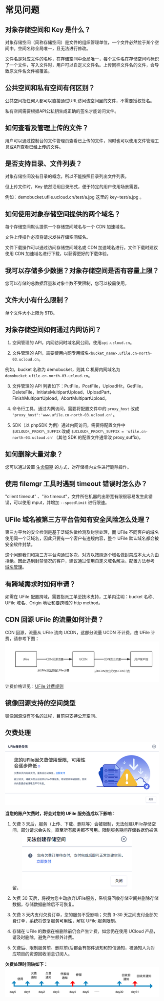 # 常见问题

## 对象存储空间和  Key 是什么？

对象存储空间（简称存储空间）是文件的组织管理单位，一个文件必然位于某个空间中。空间名称全局唯一，且无法进行修改。

文件名是对应文件的名称，在存储空间中全局唯一，每个文件名在存储空间均标识了一个文件，写入文件时，用户可以自定义文件名。上传同样文件名的文件，会导致原文件名文件被覆盖。

## 公共空间和私有空间有何区别？

公共空间指任何人都可以直接通过URL访问该空间里的文件，不需要授权签名。

私有空间需要根据API公私钥生成正确的签名才能访问文件。

## 如何查看及管理上传的文件？

用户可以通过控制台的文件管理页查看已上传的文件，同时也可以使用文件管理工具或API查看已经上传的文件。

## 是否支持目录、文件列表？

对象存储空间没有目录的概念，所以不能按照目录列出文件列表。

但上传文件时，Key 依然沿用目录形式，便于特定的用户使用场景需要。

例如：demobucket.ufile.ucloud.cn/test/a.jpg 这里的 key=test/a.jpg 。

## 如何使用对象存储空间提供的两个域名？

每个存储空间默认提供一个存储空间域名与一个 CDN 加速域名。

文件上传操作必须将请求发往存储空间域名。

文件下载操作可以通过访问存储空间域名或 CDN 加速域名进行。文件下载时建议使用 CDN 加速域名进行下载，以获得更好的下载体验。

## 我可以存储多少数据？对象存储空间是否有容量上限？

您可以存储的总数据容量和对象个数不受限制，您可以按需使用。

## 文件大小有什么限制？

单个文件大小上限为 5TB。

## 对象存储空间如何通过内网访问？

1. 空间管理的 API，内网访问时域名同公网，使用`api.ucloud.cn`。

2. 文件管理的 API，需要使用内网专用域名`<bucket_name>.ufile.cn-north-03.ucloud.cn`。

例如，bucket 名称为 demobucket，则其 C 机房内网域名为`demobucket.ufile.cn-north-03.ucloud.cn`。

3. 文件管理的 API 列表如下：PutFile，PostFile，UploadHit，GetFile，DeleteFile，InitiateMultipartUpload，UploadPart，FinishMultipartUpload，AbortMultipartUpload。

4. 命令行工具，通过内网访问，需要将配置文件中的 `proxy_host` 改成` "proxy_host":'www.ufile.cn-north-03.ucloud.cn'`。

5. SDK（以 phpSDK 为例）通过内网访问，需要将配置文件中 `$UCLOUD\_PROXY\_SUFFIX` 改成 `$UCLOUD\_PROXY\_SUFFIX = 'ufile.cn-north-03.ucloud.cn'`（其他 SDK 的配置文件通常改 proxy_suffix)。

##  如何删除大量对象？

您可以通过设置 [生命周期](/ufile/guide/lifecycle) 的方式，对存储桶内文件进行删除操作。

##  使用 filemgr 工具时遇到 timeout 错误时怎么办？

"client timeout" 、"i/o timeout"，文件所在机器的出带宽有限很容易发生此错误，可以使用 mput，并增加 `--speedlimit` 进行限速。

## UFile 域名被第三方平台告知有安全风险怎么处理？

第三方平台的安全检测是基于泛域名做检测及封禁处理，而 UFile 不同客户的域名使用同一个泛域名，因此只要有一个客户有违规内容，整个 UFile 默认域名都会被安全软件封禁。

这个问题我们和第三方平台沟通过多次，对方以按照逐个域名做封禁成本太大为由拒绝。因此遇到封禁情况的客户，建议通过使用自定义域名解决。配置方法参考 [域名管理](/ufile/guide/domain)。

## 有跨域需求时如何申请？

如需在 UFile 配置跨域，需要指派工单至技术支持，工单内注明：bucket 名称、UFile 域名、Origin 地址和要跨域的 http method。

## CDN 回源 UFile 的流量如何计费？

CDN 回源，流量从 UFile 流向 UCDN，这部分流量 UCDN 不计费，由 UFile 计费，请参考下图：
![](/images/cdn回源ufile的流量.png)  
计费价格详见：[UFile 计费规则](/ufile/bill/new)

## 镜像回源支持的空间类型

镜像回源没有签名的过程，目前只支持公开空间。

## 欠费处理

![](/images/ufile欠费处理弹窗.png)

**当您的账户欠费时，将会对您的 UFile 服务造成以下影响：**  

1. 欠费 3 天后，服务（上传、下载、删除等）会被限制，无法创建UFile存储空间，部分请求会失败，直至所有服务都不可用。限制服务期间存储数据仍被保留。
![](/images/ufile欠费限购.png)

2. 欠费 30 天后，将视为您主动放弃UFile服务，系统将回收存储空间并删除存储数据，存储数据删除后不可恢复。

3. 欠费 3 天内支付欠费订单，您的服务不受影响；欠费 3-30 天之间支付全部欠费订单，系统将恢复服务可用性，解除 UFile 服务限制。

4. 存储在 UFile 的数据在被删除前仍会产生计费，如您仍在使用 UCloud 产品，请及时删除，避免产生额外计费。

5. 欠费后、限制服务前、删除前/后都会有邮件通知和短信通知，被通知人为对应项目的资源回收消息订阅人。

**欠费处理时间轴如下：**  
![](/images/欠费通知时间轴.png)

